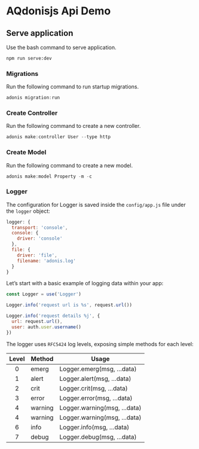 # AQdonisjs Api Demo

## Serve application

Use the bash command to serve application.

```bash
npm run serve:dev
```

### Migrations

Run the following command to run startup migrations.

```js
adonis migration:run
```

### Create Controller
Run the following command to create a new controller.

```js
adonis make:controller User --type http
```

### Create Model
Run the following command to create a new model.

```js
adonis make:model Property -m -c
```

### Logger
The configuration for Logger is saved inside the `config/app.js` file under the `logger` object:

```js
logger: {
  transport: 'console',
  console: {
    driver: 'console'
  },
  file: {
    driver: 'file',
    filename: 'adonis.log'
  }
}
```
Let’s start with a basic example of logging data within your app:

```js
const Logger = use('Logger')

Logger.info('request url is %s', request.url())

Logger.info('request details %j', {
  url: request.url(),
  user: auth.user.username()
})
```
The logger uses `RFC5424` log levels, exposing simple methods for each level:

|  Level  | Method   | Usage                      |
|:-------:|----------|----------------------------|
|    0    | emerg    | Logger.emerg(msg, …​data)   |
|    1    | alert    | Logger.alert(msg, …​data)   |
|    2    | crit     | Logger.crit(msg, …​data)    |
|    3    | error    | Logger.error(msg, …​data)   |
|    4    | warning  | Logger.warning(msg, …​data) |
|    4    | warning  | Logger.warning(msg, …​data) |
|    6    | info     | Logger.info(msg, …​data)    |
|    7    | debug    | Logger.debug(msg, …​data)   |
